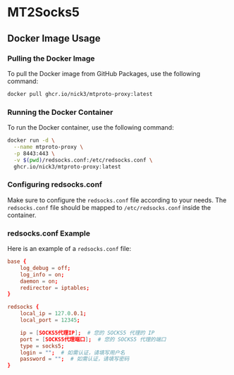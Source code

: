 # MT2Socks5

## Docker Image Usage

### Pulling the Docker Image

To pull the Docker image from GitHub Packages, use the following command:

```sh
docker pull ghcr.io/nick3/mtproto-proxy:latest
```

### Running the Docker Container

To run the Docker container, use the following command:

```sh
docker run -d \
  --name mtproto-proxy \
  -p 8443:443 \
  -v $(pwd)/redsocks.conf:/etc/redsocks.conf \
  ghcr.io/nick3/mtproto-proxy:latest
```

### Configuring redsocks.conf

Make sure to configure the `redsocks.conf` file according to your needs. The `redsocks.conf` file should be mapped to `/etc/redsocks.conf` inside the container.

### redsocks.conf Example

Here is an example of a `redsocks.conf` file:

```conf
base {
    log_debug = off;
    log_info = on;
    daemon = on;
    redirector = iptables;
}

redsocks {
    local_ip = 127.0.0.1;
    local_port = 12345;

    ip = [SOCKS5代理IP];  # 您的 SOCKS5 代理的 IP
    port = [SOCKS5代理端口];  # 您的 SOCKS5 代理的端口
    type = socks5;
    login = "";  # 如需认证，请填写用户名
    password = "";  # 如需认证，请填写密码
}
```
